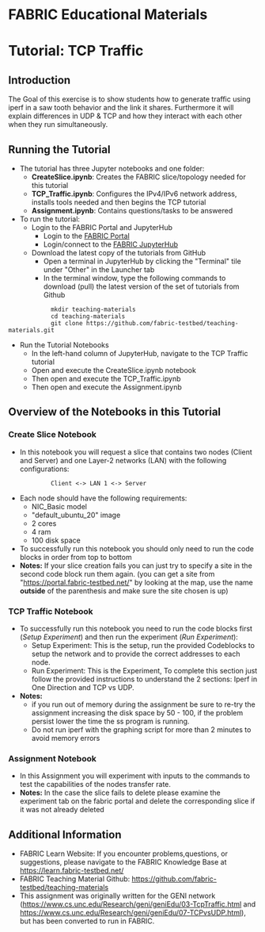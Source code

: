 # FABRIC Educational Materials
# Tutorial: TCP Traffic
## Introduction
The Goal of this exercise is to show students how to generate traffic using iperf in a saw tooth behavior and the link it shares. Furthermore it will explain differences in UDP & TCP and how they interact with each other when they run simultaneously.
## Running the Tutorial
- The tutorial has three Jupyter notebooks and one folder:
    - **CreateSlice.ipynb**: Creates the FABRIC slice/topology needed for this tutorial
    - **TCP_Traffic.ipynb**: Configures the IPv4/IPv6 network address, installs tools needed and then begins the TCP tutorial
    - **Assignment.ipynb**: Contains questions/tasks to be answered
- To run the tutorial:
   - Login to the FABRIC Portal and JupyterHub
    	- Login to the [FABRIC Portal](https://portal.fabric-testbed.net/)
    	- Login/connect to the [FABRIC JupyterHub](https://learn.fabric-testbed.net/knowledge-base/creating-your-first-experiment-in-jupyter-hub/)
   - Download the latest copy of the tutorials from GitHub
    	- Open a terminal in JupyterHub by clicking the "Terminal" tile under "Other" in the Launcher tab
    	- In the terminal window, type the following commands to download (pull) the latest version of the set of tutorials from Github
```
        	mkdir teaching-materials
        	cd teaching-materials
        	git clone https://github.com/fabric-testbed/teaching-materials.git
```

   - Run the Tutorial Notebooks
    	- In the left-hand column of JupyterHub, navigate to the TCP Traffic tutorial
    	- Open and execute the CreateSlice.ipynb notebook
        - Then open and execute the TCP_Traffic.ipynb
        - Then open and execute the Assignment.ipynb

## Overview of the Notebooks in this Tutorial

### Create Slice Notebook
- In this notebook you will request a slice that contains two nodes (Client and Server) and one Layer-2 networks (LAN) with the following configurations:
```
        	Client <-> LAN 1 <-> Server
```
- Each node should have the following requirements:
	- NIC_Basic model
	- "default_ubuntu_20" image
	- 2 cores
	- 4 ram
	- 100 disk space
 - To successfully run this notebook you should only need to run the code blocks in order from top to bottom
 - **Notes:** If your slice creation fails you can just try to specify a site in the second code block run them again. (you can get a site from "https://portal.fabric-testbed.net/" by looking at the map, use the name **outside** of the parenthesis and make sure the site chosen is up)

### TCP Traffic Notebook
- To successfully run this notebook you need to run the code blocks first (*Setup Experiment*) and then run the experiment (*Run Experiment*):
	- Setup Experiment: This is the setup, run the provided Codeblocks to setup the network and to provide the correct addresses to each node.
    - Run Experiment: This is the Experiment, To complete this section just follow the provided instructions to understand the 2 sections: Iperf in One Direction and TCP vs UDP.
- **Notes:**
   + if you run out of memory during the assignment be sure to re-try the assignment increasing the disk space by 50 - 100, if the problem persist lower the time the ss program is running.
   + Do not run iperf with the graphing script for more than 2 minutes to avoid memory errors
### Assignment Notebook
- In this Assignment you will experiment with inputs to the commands to test the capabilities of the nodes transfer rate.
- **Notes:** In the case the slice fails to delete please examine the experiment tab on the fabric portal and delete the corresponding slice if it was not already deleted

## Additional Information
- FABRIC Learn Website: If you encounter problems,questions, or suggestions, please navigate to the FABRIC Knowledge Base at https://learn.fabric-testbed.net/
- FABRIC Teaching Material Github: <https://github.com/fabric-testbed/teaching-materials>
- This assignment was originally written for the GENI network (<https://www.cs.unc.edu/Research/geni/geniEdu/03-TcpTraffic.html> and <https://www.cs.unc.edu/Research/geni/geniEdu/07-TCPvsUDP.html>), but has been converted to run in FABRIC.
